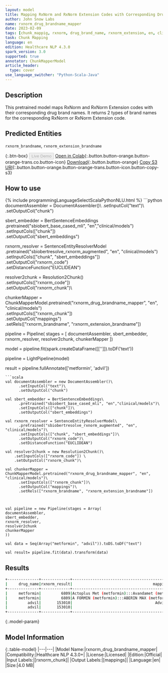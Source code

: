 ```yaml
---
layout: model
title: Mapping RxNorm and RxNorm Extension Codes with Corresponding Drug Brand Names
author: John Snow Labs
name: rxnorm_drug_brandname_mapper
date: 2023-02-09
tags: [chunk_mappig, rxnorm, drug_brand_name, rxnorm_extension, en, clinical, licensed]
task: Chunk Mapping
language: en
edition: Healthcare NLP 4.3.0
spark_version: 3.0
supported: true
annotator: ChunkMapperModel
article_header:
  type: cover
use_language_switcher: "Python-Scala-Java"
---
```


## Description

This pretrained model maps RxNorm and RxNorm Extension codes with their corresponding drug brand names. It returns 2 types of brand names for the corresponding RxNorm or RxNorm Extension code.

## Predicted Entities

`rxnorm_brandname`, `rxnorm_extension_brandname`

{:.btn-box}
<button class="button button-orange" disabled>Live Demo</button>
[Open in Colab](https://colab.research.google.com/github/JohnSnowLabs/spark-nlp-workshop/blob/master/tutorials/Certification_Trainings/Healthcare/26.Chunk_Mapping.ipynb){:.button.button-orange.button-orange-trans.co.button-icon}
[Download](https://s3.amazonaws.com/auxdata.johnsnowlabs.com/clinical/models/rxnorm_drug_brandname_mapper_en_4.3.0_3.0_1675966478332.zip){:.button.button-orange}
[Copy S3 URI](s3://auxdata.johnsnowlabs.com/clinical/models/rxnorm_drug_brandname_mapper_en_4.3.0_3.0_1675966478332.zip){:.button.button-orange.button-orange-trans.button-icon.button-copy-s3}

## How to use



<div class="tabs-box" markdown="1">
{% include programmingLanguageSelectScalaPythonNLU.html %}
```python
documentAssembler = DocumentAssembler()\
      .setInputCol("text")\
      .setOutputCol("chunk")

sbert_embedder = BertSentenceEmbeddings\
      .pretrained("sbiobert_base_cased_mli", "en","clinical/models")\
      .setInputCols(["chunk"])\
      .setOutputCol("sbert_embeddings")
    
rxnorm_resolver = SentenceEntityResolverModel\
      .pretrained("sbiobertresolve_rxnorm_augmented", "en", "clinical/models")\
      .setInputCols(["chunk", "sbert_embeddings"])\
      .setOutputCol("rxnorm_code")\
      .setDistanceFunction("EUCLIDEAN")

resolver2chunk = Resolution2Chunk()\
    .setInputCols(["rxnorm_code"]) \
    .setOutputCol("rxnorm_chunk")\

chunkerMapper = ChunkMapperModel.pretrained("rxnorm_drug_brandname_mapper", "en", "clinical/models")\
      .setInputCols(["rxnorm_chunk"])\
      .setOutputCol("mappings")\
      .setRels(["rxnorm_brandname", "rxnorm_extension_brandname"])


pipeline = Pipeline(
    stages = [
        documentAssembler,
        sbert_embedder,
        rxnorm_resolver,
        resolver2chunk,
        chunkerMapper
        ])

model = pipeline.fit(spark.createDataFrame([['']]).toDF('text')) 

pipeline = LightPipeline(model)

result = pipeline.fullAnnotate(['metformin', 'advil'])

```
```scala
val documentAssembler = new DocumentAssembler()\
      .setInputCol("text")\
      .setOutputCol("chunk")

val sbert_embedder = BertSentenceEmbeddings\
      .pretrained("sbiobert_base_cased_mli", "en","clinical/models")\
      .setInputCols(["chunk"])\
      .setOutputCol("sbert_embeddings")
    
val rxnorm_resolver = SentenceEntityResolverModel\
      .pretrained("sbiobertresolve_rxnorm_augmented", "en", "clinical/models")\
      .setInputCols(["chunk", "sbert_embeddings"])\
      .setOutputCol("rxnorm_code")\
      .setDistanceFunction("EUCLIDEAN")

val resolver2chunk = new Resolution2Chunk()\
    .setInputCols(["rxnorm_code"]) \
    .setOutputCol("rxnorm_chunk")\

val chunkerMapper = ChunkMapperModel.pretrained("rxnorm_drug_brandname_mapper", "en", "clinical/models")\
      .setInputCols(["rxnorm_chunk"])\
      .setOutputCol("mappings")\
      .setRels(["rxnorm_brandname", "rxnorm_extension_brandname"])



val pipeline = new Pipeline(stages = Array(
documentAssembler,
sbert_embedder,
rxnorm_resolver,
resolver2chunk
chunkerMapper
))

val data = Seq(Array("metformin", "advil")).toDS.toDF("text")

val result= pipeline.fit(data).transform(data)

```
</div>

## Results

```bash
+--------------+-------------+--------------------------------------------------+--------------------------+
|     drug_name|rxnorm_result|                                    mapping_result|                 relation |
+--------------+-------------+--------------------------------------------------+--------------------------+
|     metformin|         6809|Actoplus Met (metformin):::Avandamet (metformin...|          rxnorm_brandname|
|     metformin|         6809|A FORMIN (metformin):::ABERIN MAX (metformin)::...|rxnorm_extension_brandname|
|         advil|       153010|                                     Advil (Advil)|          rxnorm_brandname|
|         advil|       153010|                                              NONE|rxnorm_extension_brandname|
+--------------+-------------+--------------------------------------------------+--------------------------+
```

{:.model-param}
## Model Information

{:.table-model}
|---|---|
|Model Name:|rxnorm_drug_brandname_mapper|
|Compatibility:|Healthcare NLP 4.3.0+|
|License:|Licensed|
|Edition:|Official|
|Input Labels:|[rxnorm_chunk]|
|Output Labels:|[mappings]|
|Language:|en|
|Size:|4.0 MB|
